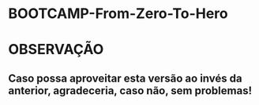 # BOOTCAMP-From-Zero-To-Hero

<h1> OBSERVAÇÃO </h1>

<h2> Caso possa aproveitar esta versão ao invés da anterior, agradeceria, caso não, sem problemas! <h2>
